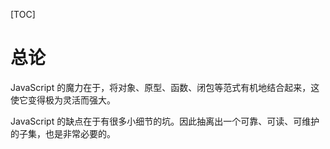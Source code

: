 [TOC]

# 总论

JavaScript 的魔力在于，将对象、原型、函数、闭包等范式有机地结合起来，这使它变得极为灵活而强大。

JavaScript 的缺点在于有很多小细节的坑。因此抽离出一个可靠、可读、可维护的子集，也是非常必要的。

